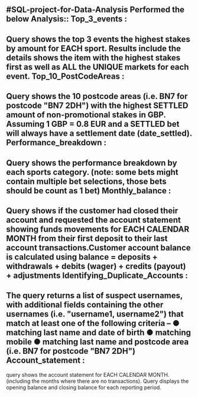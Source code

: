#SQL-project-for-Data-Analysis
Performed the below Analysis::
Top_3_events :
--------------
Query shows the top 3 events the highest stakes by amount for EACH sport.
Results include the details shows the item with the highest stakes first as well as ALL the UNIQUE markets for each event.
Top_10_PostCodeAreas :
----------------------
Query shows the 10 postcode areas (i.e. BN7 for postcode "BN7 2DH") with the highest SETTLED amount of non-promotional stakes in GBP. 
Assuming 1 GBP = 0.8 EUR and a SETTLED bet will always have a settlement date (date_settled).
Performance_breakdown :
------------------------
Query shows the performance breakdown by each sports category. 
(note: some bets might contain multiple bet selections, those bets should be count as 1 bet)
Monthly_balance :
------------------
Query shows if the  customer had closed their account and  requested the account statement showing funds movements for EACH CALENDAR MONTH from 
their first deposit to their last account transactions.Customer account balance is calculated using
       balance = deposits + withdrawals + debits (wager) + credits (payout) + adjustments
Identifying_Duplicate_Accounts :
--------------------------------
The query returns a list of suspect usernames, with additional fields containing the other usernames (i.e. "username1, username2") that match at
least one of the following criteria –
● matching last name and date of birth
● matching mobile
● matching last name and postcode area (i.e. BN7 for postcode "BN7 2DH")
Account_statement :
-------------------
query shows the account statement for EACH CALENDAR MONTH.(including the months where there are no transactions).
Query displays the opening balance and closing balance for each reporting period.

